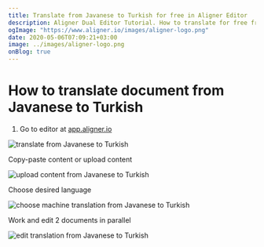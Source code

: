 ```yaml
---
title: Translate from Javanese to Turkish for free in Aligner Editor
description: Aligner Dual Editor Tutorial. How to translate for free from Javanese to Turkish. Aligner is multilingual document management platform. 
ogImage: "https://www.aligner.io/images/aligner-logo.png"
date: 2020-05-06T07:09:21+03:00
image: ../images/aligner-logo.png
onBlog: true
---
```


# How to translate document from Javanese to Turkish

1. Go to editor at [app.aligner.io](https://app.aligner.io "Aligner App web page")

![translate from Javanese to Turkish](../aligner-blank-editor.png "translate from Javanese to Turkish")

Copy-paste content or upload content

![upload content from Javanese to Turkish](../aligner-uploaded-document.png "upload content from Javanese to Turkish")

Choose desired language

![choose machine translation from Javanese to Turkish](../aligner-language-dropdown.png "choose machine translation from Javanese to Turkish")

Work and edit 2 documents in parallel

![edit translation from Javanese to Turkish](../aligner-double-sitded-editor.png "edit translation from Javanese to Turkish")


